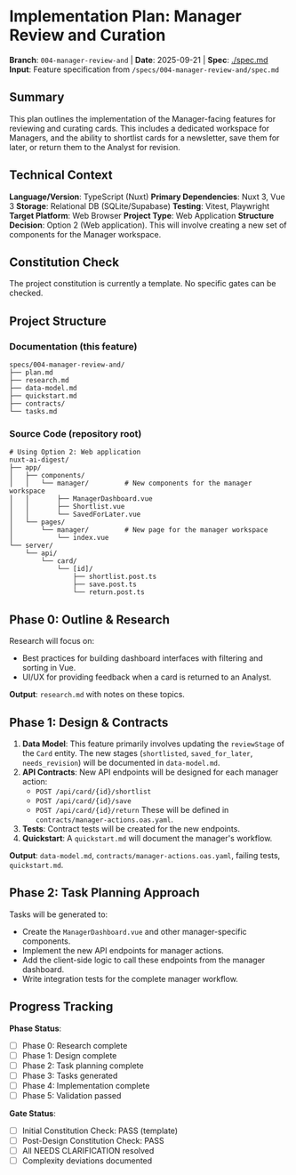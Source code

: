 # Implementation Plan: Manager Review and Curation

**Branch**: `004-manager-review-and` | **Date**: 2025-09-21 | **Spec**: [./spec.md](./spec.md)
**Input**: Feature specification from `/specs/004-manager-review-and/spec.md`

## Summary
This plan outlines the implementation of the Manager-facing features for reviewing and curating cards. This includes a dedicated workspace for Managers, and the ability to shortlist cards for a newsletter, save them for later, or return them to the Analyst for revision.

## Technical Context
**Language/Version**: TypeScript (Nuxt)
**Primary Dependencies**: Nuxt 3, Vue 3
**Storage**: Relational DB (SQLite/Supabase)
**Testing**: Vitest, Playwright
**Target Platform**: Web Browser
**Project Type**: Web Application
**Structure Decision**: Option 2 (Web application). This will involve creating a new set of components for the Manager workspace.

## Constitution Check
The project constitution is currently a template. No specific gates can be checked.

## Project Structure

### Documentation (this feature)
```
specs/004-manager-review-and/
├── plan.md
├── research.md
├── data-model.md
├── quickstart.md
├── contracts/
└── tasks.md
```

### Source Code (repository root)
```
# Using Option 2: Web application
nuxt-ai-digest/
├── app/
│   ├── components/
│   │   └── manager/         # New components for the manager workspace
│   │       ├── ManagerDashboard.vue
│   │       ├── Shortlist.vue
│   │       └── SavedForLater.vue
│   └── pages/
│       └── manager/         # New page for the manager workspace
│           └── index.vue
└── server/
    └── api/
        └── card/
            └── [id]/
                ├── shortlist.post.ts
                ├── save.post.ts
                └── return.post.ts
```

## Phase 0: Outline & Research
Research will focus on:
- Best practices for building dashboard interfaces with filtering and sorting in Vue.
- UI/UX for providing feedback when a card is returned to an Analyst.

**Output**: `research.md` with notes on these topics.

## Phase 1: Design & Contracts
1.  **Data Model**: This feature primarily involves updating the `reviewStage` of the `Card` entity. The new stages (`shortlisted`, `saved_for_later`, `needs_revision`) will be documented in `data-model.md`.
2.  **API Contracts**: New API endpoints will be designed for each manager action:
    - `POST /api/card/{id}/shortlist`
    - `POST /api/card/{id}/save`
    - `POST /api/card/{id}/return`
    These will be defined in `contracts/manager-actions.oas.yaml`.
3.  **Tests**: Contract tests will be created for the new endpoints.
4.  **Quickstart**: A `quickstart.md` will document the manager's workflow.

**Output**: `data-model.md`, `contracts/manager-actions.oas.yaml`, failing tests, `quickstart.md`.

## Phase 2: Task Planning Approach
Tasks will be generated to:
- Create the `ManagerDashboard.vue` and other manager-specific components.
- Implement the new API endpoints for manager actions.
- Add the client-side logic to call these endpoints from the manager dashboard.
- Write integration tests for the complete manager workflow.

## Progress Tracking
**Phase Status**:
- [ ] Phase 0: Research complete
- [ ] Phase 1: Design complete
- [ ] Phase 2: Task planning complete
- [ ] Phase 3: Tasks generated
- [ ] Phase 4: Implementation complete
- [ ] Phase 5: Validation passed

**Gate Status**:
- [ ] Initial Constitution Check: PASS (template)
- [ ] Post-Design Constitution Check: PASS
- [ ] All NEEDS CLARIFICATION resolved
- [ ] Complexity deviations documented